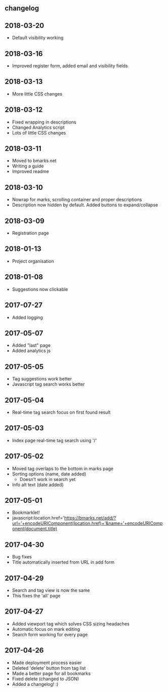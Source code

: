 changelog
---------

## 2018-03-20
- Default visibility working

## 2018-03-16
- Improved register form, added email and visibility fields

## 2018-03-13
- More little CSS changes

## 2018-03-12
- Fixed wrapping in descriptions
- Changed Analytics script
- Lots of little CSS changes

## 2018-03-11
- Moved to bmarks.net
- Writing a guide
- Improved readme

## 2018-03-10
- Nowrap for marks, scrolling container and proper descriptions
- Description now hidden by default. Added buttons to expand/collapse

## 2018-03-09
- Registration page

## 2018-01-13
- Project organisation

## 2018-01-08
- Suggestions now clickable

## 2017-07-27
- Added logging

## 2017-05-07
- Added "last" page
- Added analytics js

## 2017-05-05
- Tag suggestions work better
- Javascript tag search works better

## 2017-05-04
- Real-time tag search focus on first found result

## 2017-05-03
- Index page real-time tag search using '/'

## 2017-05-02
- Moved tag overlaps to the bottom in marks page
- Sorting options (name, date added)
    - Doesn't work in search yet
- Info alt text (date added)

## 2017-05-01
- Bookmarklet!
- javascript:location.href='https://bmarks.net/add/?url='+encodeURIComponent(location.href)+'&name='+encodeURIComponent(document.title)

## 2017-04-30
- Bug fixes
- Title automatically inserted from URL in add form

## 2017-04-29
- Search and tag view is now the same
- This fixes the 'all' page

## 2017-04-27
- Added viewport tag which solves CSS sizing headaches
- Automatic focus on mark editing
- Search form working for every page

## 2017-04-26
- Made deployment process easier
- Deleted 'delete' button from tag list
- Made a better page for all bookmarks
- Fixed delete (changed to JSON)
- Added a changelog! :)
